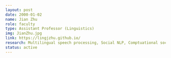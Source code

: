 ```yaml
---
layout: post
date: 2000-01-02
name: Jian Zhu
role: faculty
type: Assistant Professor (Linguistics)
img: JianZhu.jpg
link: https://lingjzhu.github.io/
research: Multilingual speech processing, Social NLP, Comptuational social science
status: active
---
```


